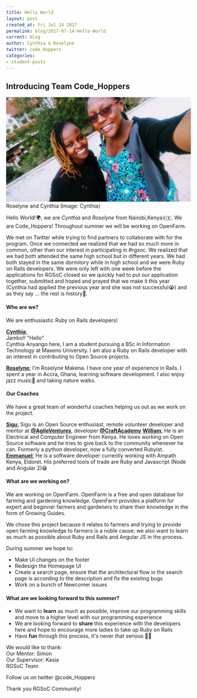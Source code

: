 ```yaml
---
title: Hello World 
layout: post
created_at: Fri Jul 14 2017
permalink: blog/2017-07-14-Hello-World
current: blog
author: Cynthia & Roselyne
twitter: code_Hoppers
categories:
- student-posts
---
```


## Introducing Team Code_Hoppers

<img src="/img/blog/2017/code_hoppers.jpg" alt="Cynthia and Roselyne">
<div class="image-credits">Roselyne and Cynthia (Image: Cynthia)</div>

Hello World!🌍, we are _Cynthia_ and _Roselyne_ from Nairobi,Kenya🇰🇪. We are Code_Hoppers! Throughout summer we will be working on OpenFarm. 

We met on Twitter while trying to find partners to collaborate with for the program. Once we connected we realized that we had so much more in common, other than our interest in participating in #rgsoc. We realized that we had both attended the same high school but in different years. We had both stayed in the same dormitory while in high school and we were Ruby on Rails developers. We were only left with one week before the applications for RGSoC closed so we quickly had to put our application together, submitted and hoped and prayed that we make it this year (Cynthia had applied the previous year and she was not successful😭) and as they say ... the rest is history🎉.

#### Who are we?  
We are enthusiastic Ruby on Rails developers!

[__Cynthia__:](https://twitter.com/annyango)  
Jambo!! "Hello"  
Cynthia Anyango here, I am a student pursuing a BSc in Information Technology at Maseno University. I am also a Ruby on Rails developer with an interest in contributing to Open Source projects.

[__Roselyne__:](https://twitter.com/RoselyneMakena) 
I'm Roselyne Makena. I have one year of experience in Rails. I spent a year in Accra, Ghana, learning software development. I also enjoy jazz music🎺 and taking nature walks. 


#### Our Coaches
We have a great team of wonderful coaches helping us out as we work on the project. 

[__Sigu__:](https://twitter.com/s_igu)
Sigu is an Open Source enthusiast, remote volunteer developer and mentor at [__@AgileVentures__](https://github.com/agileventures), developer [__@CraftAcademy__](https://github.com/craftacademy)
[__William__:](https://twitter.com/wanyama_man)
He is an Electrical and Computer Engineer from Kenya. He loves working on Open Source software and he tries to give back to the community whenever he can. Formerly a python developer, now a fully converted Rubyist.
[__Emmanuel__:](http://twitter.com/achachiez)
He is a software developer currently working with Ampath Kenya, Eldoret. His preferred tools of trade are Ruby and Javascript (Node and Angular 2)😁

#### What are we working on?
We are working on OpenFarm. OpenFarm is a free and open database for farming and gardening knowledge. OpenFarm provides a platform for expert and beginner farmers and gardeners to share their knowledge in the form of Growing Guides.

We chose this project because it relates to farmers and trying to provide open farming knowledge to farmers is a noble cause; we also want to learn as much as possible about Ruby and Rails and Angular JS in the process.  

During summer we hope to:

* Make UI changes on the footer
* Redesign the Homepage UI
* Create a search page, ensure that the architectural flow in the search page is according to the description and fix the existing bugs
* Work on a bunch of Newcomer issues

#### What are we looking forward to this summer?
* We want to **learn** as much as possible, improve our programming skills and move to a higher level with our programming experience 
* We are looking forward to **share** this experience with the developers here and hope to encourage more ladies to take up Ruby on Rails 
* Have **fun** through this process, it's never that serious 💃🏽

We would like to thank:   
Our Mentor: Simon  
Our Supervisor: Kasia  
RGSoC Team   


Follow us on twitter @code_Hoppers

Thank you RGSoC Community!
